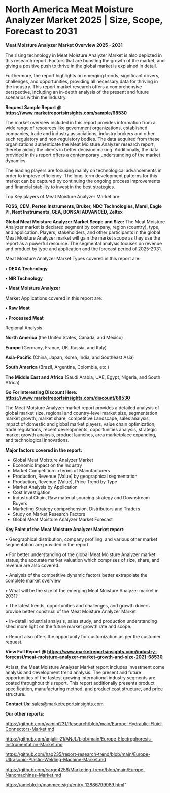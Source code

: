 # North America Meat Moisture Analyzer Market 2025 | Size, Scope, Forecast to 2031

<Strong> Meat Moisture Analyzer Market Overview 2025 - 2031</strong>

The rising technology in Meat Moisture Analyzer Market is also depicted in this research report. Factors that are boosting the growth of the market, and giving a positive push to thrive in the global market is explained in detail.

Furthermore, the report highlights on emerging trends, significant drivers, challenges, and opportunities, providing all necessary data for thriving in the industry. This report market research offers a comprehensive perspective, including an in-depth analysis of the present and future scenarios within the industry.

<strong>Request Sample Report @ <a href=https://www.marketreportsinsights.com/sample/68530>https://www.marketreportsinsights.com/sample/68530</a></strong>

The market overview included in this report provides information from a wide range of resources like government organizations, established companies, trade and industry associations, industry brokers and other such regulatory and non-regulatory bodies. The data acquired from these organizations authenticate the Meat Moisture Analyzer research report, thereby aiding the clients in better decision making. Additionally, the data provided in this report offers a contemporary understanding of the market dynamics.

The leading players are focusing mainly on technological advancements in order to improve efficiency. The long-term development patterns for this market can be captured by continuing the ongoing process improvements and financial stability to invest in the best strategies.

Top Key players of Meat Moisture Analyzer Market are:

<strong>FOSS, CEM, Perten Instruments, Bruker, NDC Technologies, Marel, Eagle PI, Next Instruments, GEA, BONSAI ADVANCED, Zeltex</strong>

<strong><b>Global Meat Moisture Analyzer Market Scope and Size:</b></strong>
The Meat Moisture Analyzer market is declared segment by company, region (country), type, and application. Players, stakeholders, and other participants in the global Meat Moisture Analyzer market will gain the market scope as they use the report as a powerful resource. The segmental analysis focuses on revenue and product by type and application and the forecast period of 2025-2031.

Meat Moisture Analyzer Market Types covered in this report are:

<strong>• DEXA Technology

• NIR Technology

• Meat Moisture Analyzer</strong>

Market Applications covered in this report are:

<strong>• Raw Meat

• Processed Meat</strong> 

Regional Analysis

<strong>North America</strong> (the United States, Canada, and Mexico)

<strong>Europe</strong> (Germany, France, UK, Russia, and Italy)

<strong>Asia-Pacific</strong> (China, Japan, Korea, India, and Southeast Asia)

<strong>South America</strong> (Brazil, Argentina, Colombia, etc.)

<strong>The Middle East and Africa</strong> (Saudi Arabia, UAE, Egypt, Nigeria, and South Africa)

<strong>Go For Interesting Discount Here: <a href=https://www.marketreportsinsights.com/discount/68530>https://www.marketreportsinsights.com/discount/68530</a></strong>

The Meat Moisture Analyzer market report provides a detailed analysis of global market size, regional and country-level market size, segmentation market growth, market share, competitive Landscape, sales analysis, impact of domestic and global market players, value chain optimization, trade regulations, recent developments, opportunities analysis, strategic market growth analysis, product launches, area marketplace expanding, and technological innovations.

<strong><b>Major factors covered in the report:</b></strong>
<ul>
  <li>Global Meat Moisture Analyzer Market </li>
  <li>Economic Impact on the Industry</li>
  <li>Market Competition in terms of Manufacturers</li>
  <li>Production, Revenue (Value) by geographical segmentation</li>
  <li>Production, Revenue (Value), Price Trend by Type</li>
  <li>Market Analysis by Application</li>
  <li>Cost Investigation</li>
  <li>Industrial Chain, Raw material sourcing strategy and Downstream Buyers</li>
  <li>Marketing Strategy comprehension, Distributors and Traders</li>
  <li>Study on Market Research Factors</li>
  <li>Global Meat Moisture Analyzer Market Forecast</li>
</ul>

<strong><b>Key Point of the Meat Moisture Analyzer Market report:</b></strong>

• Geographical distribution, company profiling, and various other market segmentation are provided in the report.

• For better understanding of the global Meat Moisture Analyzer market status, the accurate market valuation which comprises of size, share, and revenue are also covered.

• Analysis of the competitive dynamic factors better extrapolate the complete market overview

• What will be the size of the emerging Meat Moisture Analyzer market in 2031?

• The latest trends, opportunities and challenges, and growth drivers provide better construal of the Meat Moisture Analyzer Market.

• In-detail industrial analysis, sales study, and production understanding shed more light on the future market growth rate and scope.

• Report also offers the opportunity for customization as per the customer request.

<strong><b>View Full Report @ <a href=https://www.marketreportsinsights.com/industry-forecast/meat-moisture-analyzer-market-growth-and-size-2021-68530>https://www.marketreportsinsights.com/industry-forecast/meat-moisture-analyzer-market-growth-and-size-2021-68530</a></b></strong>


At last, the Meat Moisture Analyzer Market report includes investment come analysis and development trend analysis. The present and future opportunities of the fastest growing international industry segments are coated throughout this report. This report additionally presents product specification, manufacturing method, and product cost structure, and price structure.

<strong>Contact Us:</strong>
sales@marketreportsinsights.com

<strong>Our other reports:</strong>

<a href=https://github.com/yamini231/Research/blob/main/Europe-Hydraulic-Fluid-Connectors-Market.md>https://github.com/yamini231/Research/blob/main/Europe-Hydraulic-Fluid-Connectors-Market.md</a>

<a href=https://github.com/anjaliiii21/ANJL/blob/main/Europe-Electrophoresis-Instrumentation-Market.md>https://github.com/anjaliiii21/ANJL/blob/main/Europe-Electrophoresis-Instrumentation-Market.md</a>

<a href=https://github.com/haq235/report-research-trend/blob/main/Europe-Ultrasonic-Plastic-Welding-Machine-Market.md>https://github.com/haq235/report-research-trend/blob/main/Europe-Ultrasonic-Plastic-Welding-Machine-Market.md</a>

<a href=https://github.com/cargo4256/Marketing-trend/blob/main/Europe-Nanomachines-Market.md>https://github.com/cargo4256/Marketing-trend/blob/main/Europe-Nanomachines-Market.md</a>

<a href=https://ameblo.jp/manmeetsigh/entry-12886799989.html>https://ameblo.jp/manmeetsigh/entry-12886799989.html</a>"
